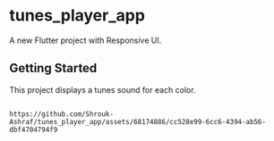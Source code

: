 # tunes_player_app

A new Flutter project with Responsive UI.

## Getting Started

This project displays a tunes sound for each color.

                                                         https://github.com/Shrouk-Ashraf/tunes_player_app/assets/68174886/cc528e99-6cc6-4394-ab56-dbf4704794f9

